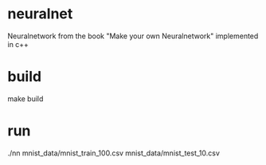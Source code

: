 # neuralnet
Neuralnetwork from the book "Make your own Neuralnetwork" implemented in c++

# build
make build

# run
./nn mnist_data/mnist_train_100.csv mnist_data/mnist_test_10.csv 